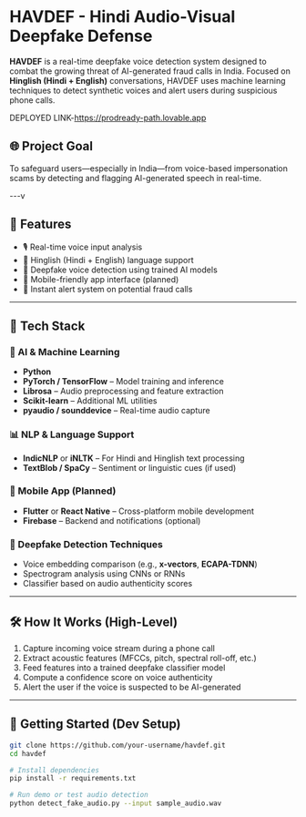 # HAVDEF - Hindi Audio-Visual Deepfake Defense

**HAVDEF** is a real-time deepfake voice detection system designed to combat the growing threat of AI-generated fraud calls in India. Focused on **Hinglish (Hindi + English)** conversations, HAVDEF uses machine learning techniques to detect synthetic voices and alert users during suspicious phone calls.

DEPLOYED LINK-https://prodready-path.lovable.app

## 🌐 Project Goal

To safeguard users—especially in India—from voice-based impersonation scams by detecting and flagging AI-generated speech in real-time.

---v

## 🧠 Features

- 🎙️ Real-time voice input analysis
- 🧾 Hinglish (Hindi + English) language support
- 🤖 Deepfake voice detection using trained AI models
- 📲 Mobile-friendly app interface (planned)
- 🔔 Instant alert system on potential fraud calls

---

## 🔧 Tech Stack

### 🧪 AI & Machine Learning
- **Python**
- **PyTorch / TensorFlow** – Model training and inference
- **Librosa** – Audio preprocessing and feature extraction
- **Scikit-learn** – Additional ML utilities
- **pyaudio / sounddevice** – Real-time audio capture

### 📊 NLP & Language Support
- **IndicNLP** or **iNLTK** – For Hindi and Hinglish text processing
- **TextBlob / SpaCy** – Sentiment or linguistic cues (if used)

### 📱 Mobile App (Planned)
- **Flutter** or **React Native** – Cross-platform mobile development
- **Firebase** – Backend and notifications (optional)

### 🧪 Deepfake Detection Techniques
- Voice embedding comparison (e.g., **x-vectors**, **ECAPA-TDNN**)
- Spectrogram analysis using CNNs or RNNs
- Classifier based on audio authenticity scores

---

## 🛠️ How It Works (High-Level)

1. Capture incoming voice stream during a phone call
2. Extract acoustic features (MFCCs, pitch, spectral roll-off, etc.)
3. Feed features into a trained deepfake classifier model
4. Compute a confidence score on voice authenticity
5. Alert the user if the voice is suspected to be AI-generated

---

## 🚀 Getting Started (Dev Setup)

```bash
git clone https://github.com/your-username/havdef.git
cd havdef

# Install dependencies
pip install -r requirements.txt

# Run demo or test audio detection
python detect_fake_audio.py --input sample_audio.wav

